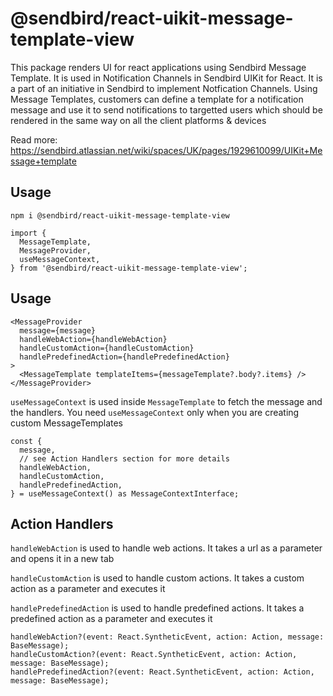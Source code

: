 # @sendbird/react-uikit-message-template-view

This package renders UI for react applications using Sendbird Message Template. It is used in Notification Channels in Sendbird UIKit for React. It is a part of an initiative in Sendbird to implement Notfication Channels. Using Message Templates, customers can define a template for a notification message and use it to send notifications to targetted users which should be rendered in the same way on all the client platforms & devices

Read more: https://sendbird.atlassian.net/wiki/spaces/UK/pages/1929610099/UIKit+Message+template

## Usage

```
npm i @sendbird/react-uikit-message-template-view
```

```
import {
  MessageTemplate,
  MessageProvider,
  useMessageContext,
} from '@sendbird/react-uikit-message-template-view';

```

## Usage

```
<MessageProvider
  message={message}
  handleWebAction={handleWebAction}
  handleCustomAction={handleCustomAction}
  handlePredefinedAction={handlePredefinedAction}
>
  <MessageTemplate templateItems={messageTemplate?.body?.items} />
</MessageProvider>
```

`useMessageContext` is used inside `MessageTemplate` to fetch the message and the handlers. You need `useMessageContext` only when you are creating custom MessageTemplates

```
const {
  message,
  // see Action Handlers section for more details
  handleWebAction,
  handleCustomAction,
  handlePredefinedAction,
} = useMessageContext() as MessageContextInterface;
```

## Action Handlers

`handleWebAction` is used to handle web actions. It takes a url as a parameter and opens it in a new tab

`handleCustomAction` is used to handle custom actions. It takes a custom action as a parameter and executes it


`handlePredefinedAction` is used to handle predefined actions. It takes a predefined action as a parameter and executes it

```
handleWebAction?(event: React.SyntheticEvent, action: Action, message: BaseMessage);
handleCustomAction?(event: React.SyntheticEvent, action: Action, message: BaseMessage);
handlePredefinedAction?(event: React.SyntheticEvent, action: Action, message: BaseMessage);
```
